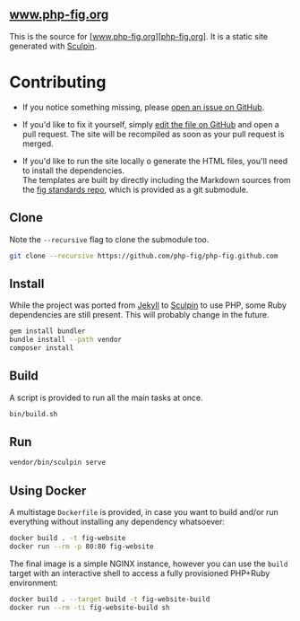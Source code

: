 www.php-fig.org
---------------

This is the source for [www.php-fig.org][php-fig.org]. It is a static site generated with
[Sculpin][sculpin].

 [php-fig.org]: http://www.php-fig.org


# Contributing

 - If you notice something missing, please [open an issue on GitHub][issue].

 - If you'd like to fix it yourself, simply [edit the file on GitHub][edit] and
    open a pull request. The site will be recompiled as soon as your pull
    request is merged.

 - If you'd like to run the site locally o generate the HTML files, you'll need to install the dependencies.  
    The templates are built by directly including the Markdown sources from the [fig standards repo][fig-standards], which is provided as a git submodule.  

    [issue]: https://github.com/php-fig/php-fig.github.com/issues
    [edit]:  https://github.com/blog/905-edit-like-an-ace
    [fig-standards]: https://github.com/php-fig/fig-standards


## Clone
Note the `--recursive` flag to clone the submodule too.
```bash
git clone --recursive https://github.com/php-fig/php-fig.github.com
```


## Install

While the project was ported from [Jekyll][jekyll] to [Sculpin][sculpin] to use PHP, some Ruby dependencies are still present. This will probably change in the future.
    
```bash
gem install bundler
bundle install --path vendor
composer install
```

  [jekyll]: https://github.com/mojombo/jekyll
  [sculpin]: https://sculpin.io


## Build

A script is provided to run all the main tasks at once.

```bash
bin/build.sh
```


## Run

```bash
vendor/bin/sculpin serve
```


## Using Docker

A multistage `Dockerfile` is provided, in case you want to build and/or run everything without installing any dependency whatsoever:

```bash
docker build . -t fig-website
docker run --rm -p 80:80 fig-website
```

The final image is a simple NGINX instance, however you can use the `build` target with an interactive shell to access a fully provisioned PHP+Ruby environment:

```bash
docker build . --target build -t fig-website-build
docker run --rm -ti fig-website-build sh
```
